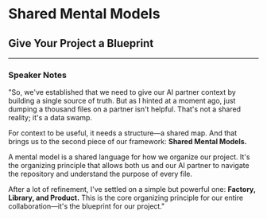 # Shared Mental Models

## Give Your Project a Blueprint

---

### Speaker Notes

"So, we've established that we need to give our AI partner context by building a single source of truth. But as I hinted at a moment ago, just dumping a thousand files on a partner isn't helpful. That's not a shared reality; it's a data swamp.

For context to be useful, it needs a structure—a shared map. And that brings us to the second piece of our framework: **Shared Mental Models.**

A mental model is a shared language for how we organize our project. It's the organizing principle that allows both us and our AI partner to navigate the repository and understand the purpose of every file.

After a lot of refinement, I've settled on a simple but powerful one: **Factory, Library, and Product.** This is the core organizing principle for our entire collaboration—it's the blueprint for our project."
